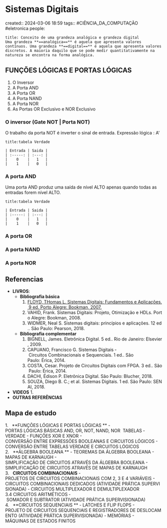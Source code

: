 # Sistemas Digitais
created:: 2024-03-06 18:59
tags:: #CIÊNCIA_DA_COMPUTAÇÃO #eletronica 
people:

```ad-info
title: Conceito de uma grandeza analógica e grandeza digital
Uma grandeza **==analógica==** é aquela que apresenta valores contínuos. Uma grandeza **==digital==** é aquela que apresenta valores discretos. A maioria daquilo que se pode medir quantitativamente na natureza se encontra na forma analógica.
```

## FUNÇÕES LÓGICAS E PORTAS LÓGICAS
1. O Inversor
3. A Porta AND 
4. A Porta OR 
5. A Porta NAND 
6. A Porta NOR 
7. As Portas OR Exclusivo e NOR Exclusivo
### O inversor (Gate NOT | Porta NOT)
O trabalho da porta NOT é inverter o sinal de entrada.
Expressão lógica : A' 
```ad-summary
title:tabela Verdade

| Entrada | Saida |
| :-----: | :---: |
|    0    |   1   |
|    1    |   0   |
```

### A porta AND
Uma porta AND produz uma saída de nível ALTO apenas quando todas as entradas forem nível ALTO.
```ad-summary
title:tabela Verdade

| Entrada | Saida |
| :-----: | :---: |
|    0    |   1   |
|    1    |   0   |
```
### A porta OR
### A porta NAND
### A porta NOR

## Referencias
- **LIVROS**:
	- **Bibliografia básica**
		1. [FLOYD, THomas L. Sistemas Digitais: Fundamentos e Aplicações. 9 ed. Porto Alegre: Bookman, 2007.](obsidian://open?vault=mySecondBrain&file=Arquivos%2FFLOYD%2C%20Thomas%20-%20Sistemas%20Digitais_%20Fundamentos%20e%20Aplica%C3%A7%C3%B5es-Bookman%20(2007).pdf)
		2. VAHID, Frank. Sistemas Digitais: Projeto, Otimização e HDLs. Porto Alegre: Bookman, 2008.
		3. WIDMER, Neal S. Sistemas digitais: princípios e aplicações. 12 ed.. São Paulo: Pearson, 2018.
	- **Bibliografia complementar**
		1. BIGNELL, James. Eletrônica Digital. 5 ed.. Rio de Janeiro: Elsevier, 2009.
		2. CAPUANO, Francisco G. Sistemas Digitais ­ Circuitos Combinacionais e Sequenciais. 1 ed.. São Paulo: Érica, 2014.
		3. COSTA, Cesar. Projeto de Circuitos Digitais com FPGA. 3 ed.. São Paulo: Érica, 2014. 
		4. DACHI, Édison P. Eletrônica Digital. São Paulo: Blucher, 2018. 
		5. SOUZA, Diego B. C.; et al. Sistemas Digitais. 1 ed. São Paulo: SENAI, 2018. 
- **VIDEOS**
	1. 
- **OUTRAS REFERÊNCIAS**

## Mapa de estudo
1.   **FUNÇÕES LÓGICAS E PORTAS LÓGICAS **
	- PORTAS LÓGICAS BÁSICAS AND, OR, NOT, NAND, NOR ­ TABELAS ­VERDADE 
	- FUNÇÕES XOR E XNOR 
	- CONVERSÃO ENTRE EXPRESSÕES BOOLEANAS E CIRCUITOS LÓGICOS 
	- CONVERSÃO ENTRE TABELAS ­VERDADE E CIRCUITOS LÓGICOS
2.   **ÁLGEBRA BOOLEANA **
	- TEOREMAS DA ÁLGEBRA BOOLEANA 
	- MAPAS DE KARNAUGH 
	- SIMPLIFICAÇÃO DE CIRCUITOS ATRAVÉS DA ÁLGEBRA BOOLEANA 
	- SIMPLIFICAÇÃO DE CIRCUITOS ATRAVÉS DE MAPAS DE KARNAUGH
3.   **CIRCUITOS COMBINACIONAIS** 
	- PROJETOS DE CIRCUITOS COMBINACIONAIS COM 2, 3 E 4 VARIÁVEIS
	- CIRCUITOS COMBINACIONAIS DEDICADOS (ATIVIDADE PRÁTICA SUPERVISIONADA) 
	- CIRCUITOS MULTIPLEXADOR E DEMULTIPLEXADOR 3.4 CIRCUITOS ARITMÉTICOS ­ SOMADOR E SUBTRATOR (ATIVIDADE PRÁTICA SUPERVISIONADA) 
4.   **CIRCUITOS SEQUENCIAIS **
	- LATCHES E FLIP FLOPS 
	- PROJETO DE CIRCUITOS SEQUENCIAIS E REGISTRADORES DE DESLOCAMENTO (ATIVIDADE PRÁTICA SUPERVISIONADA) 
	- MEMÓRIAS 
	- MÁQUINAS DE ESTADOS FINITOS